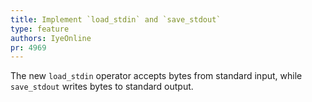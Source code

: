 ```yaml
---
title: Implement `load_stdin` and `save_stdout`
type: feature
authors: IyeOnline
pr: 4969
---
```


The new `load_stdin` operator accepts bytes from standard input, while `save_stdout`
writes bytes to standard output.
